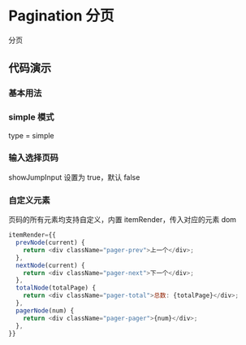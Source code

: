 # Pagination 分页

分页

## 代码演示

### 基本用法

<code src="../../src/pagination/demo/basic.tsx"></code>

### simple 模式

type = simple <code src="../../src/pagination/demo/simple.tsx"></code>

### 输入选择页码

showJumpInput 设置为 true，默认 false <code src="../../src/pagination/demo/input.tsx"></code>

### 自定义元素

页码的所有元素均支持自定义，内置 itemRender，传入对应的元素 dom

```javascript
itemRender={{
  prevNode(current) {
    return <div className="pager-prev">上一个</div>;
  },
  nextNode(current) {
    return <div className="pager-next">下一个</div>;
  },
  totalNode(totalPage) {
    return <div className="pager-total">总数: {totalPage}</div>;
  },
  pagerNode(num) {
    return <div className="pager-pager">{num}</div>;
  },
}}


```

<API src="../../src/pagination/index.tsx"></API>
